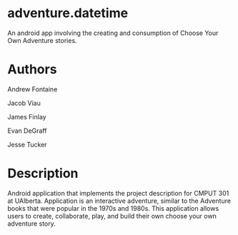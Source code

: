 adventure.datetime
==================
An android app involving the creating and consumption of Choose Your Own 
Adventure stories.

Authors
=======
Andrew Fontaine

Jacob Viau

James Finlay

Evan DeGraff

Jesse Tucker

Description
===========
Android application that implements the project description for CMPUT 301 at
UAlberta. Application is an interactive adventure, similar to the Adventure
books that were popular in the 1970s and 1980s. This application allows users
to create, collaborate, play, and build their own choose your own adventure
story.
